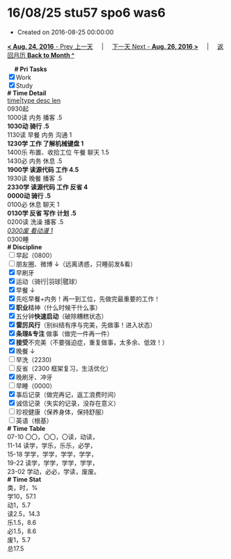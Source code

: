 # 16/08/25 stu57 spo6 was6

- Created on 2016-08-25 00:00:00

[**< Aug. 24, 2016** - Prev 上一天](/lifelogs/2016/08/d24.md) &nbsp; &nbsp; | &nbsp; &nbsp; [下一天 Next - **Aug. 26, 2016 >**](/lifelogs/2016/08/d26.md) &nbsp; &nbsp; |  &nbsp; &nbsp; [返回月历 **Back to Month ^**](/lifelogs/2016/08/index.md)
<br/><div><b>     # Pri Tasks</b></div><div><input checked="true" type="checkbox"/>Work</div><div><input checked="true" type="checkbox"/>Study</div><div><b># Time Detail</b></div><div><u>time|type desc len</u></div><div>0930起</div><div>1000读 内务 播客 .5</div><div><b>1030动 骑行 .5</b></div><div>1130读 早餐 内务 沟通 1</div><div><b>1230学 工作 了解机械键盘 1</b></div><div>1400乐 布置、收拾工位 午餐 聊天 1.5</div><div>1430必 内务 休息 .5</div><div><b>1900学 读源代码 工作 4.5</b></div><div>1930读 晚餐 播客 .5</div><div><b>2330学 读源代码 工作 反省 4</b></div><div><b>0000动 骑行 .5</b></div><div>0100必 休息 聊天 1</div><div><b>0130学 反省 写作 计划 .5</b></div><div>0200读 洗澡 播客 .5</div><div><u><i>0300废 看动漫 1</i></u></div><div>0300睡</div><div><b># Discipline</b></div><div><input type="checkbox"/>早起（0800）</div><div><input type="checkbox"/>朋友圈、微博 ↓（远离诱惑，只睡前发&amp;看）</div><div><input checked="true" type="checkbox"/>早刷牙</div><div><input checked="true" type="checkbox"/>运动（骑行|羽球|毽球）</div><div><input checked="true" type="checkbox"/>早餐 ↓</div><div><input checked="true" type="checkbox"/>先吃早餐+内务！再一到工位，先做完最重要的工作！</div><div><input checked="true" type="checkbox"/><b>职业</b>精神（什么时候干什么事）</div><div><input checked="true" type="checkbox"/>五分钟<b>快速启动</b>（破除糟糕状态）</div><div><input checked="true" type="checkbox"/><b>雷厉风行</b>（别纠结有序与完美，先做事！进入状态）</div><div><input checked="true" type="checkbox"/><b>条理&amp;专注</b> 做事（做完一件再一件）</div><div><input checked="true" type="checkbox"/><b>接受</b>不完美（不要强迫症，重复做事，太多余、低效！）</div><div><input checked="true" type="checkbox"/>晚餐 ↓</div><div><input type="checkbox"/>早洗（2230)</div><div><input type="checkbox"/>反省（2300 框架复习，生活优化）</div><div><input checked="true" type="checkbox"/>晚刷牙、冲牙</div><div><input type="checkbox"/>早睡（0000）</div><div><input checked="true" type="checkbox"/>事后记录（做完再记，返工浪费时间）</div><div><input checked="true" type="checkbox"/>诚信记录（失实的记录，没存在意义）</div><div><input type="checkbox"/>珍视健康（保养身体，保持舒服）</div><div><input type="checkbox"/>英语（根基）</div><div><b># Time Table</b></div><div>07-10 〇〇，〇〇，〇读，动读，</div><div>11-14 读学，学乐，乐乐，必学，</div><div>15-18 学学，学学，学学，学学，</div><div>19-22 读学，学学，学学，学学，</div><div>23-02 学动，必必，学读，废废。</div><div><b># Time Stat</b></div><div>类，时，%</div><div>学10，57.1</div><div>动1，5.7</div><div>读2.5，14.3</div><div>乐1.5，8.6</div><div>必1.5，8.6</div><div>废1，5.7</div><div>总17.5</div>

